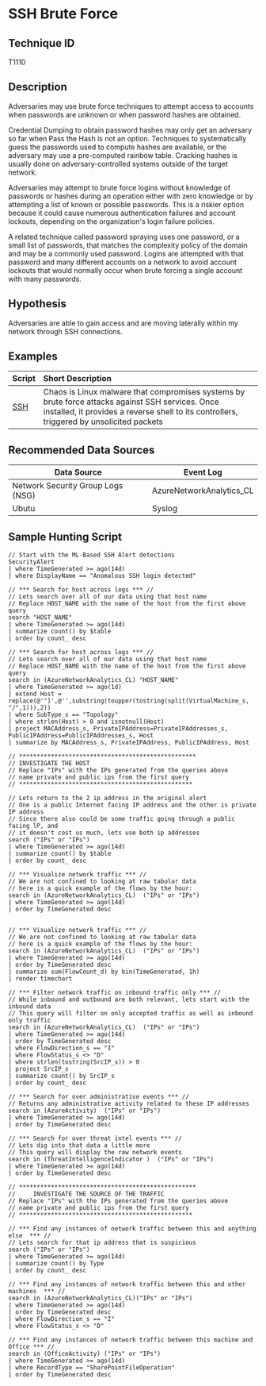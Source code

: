 # SSH Brute Force 
## Technique ID
T1110


## Description
Adversaries may use brute force techniques to attempt access to accounts when passwords are unknown or when password hashes are obtained.

Credential Dumping to obtain password hashes may only get an adversary so far when Pass the Hash is not an option. Techniques to systematically guess the passwords used to compute hashes are available, or the adversary may use a pre-computed rainbow table. Cracking hashes is usually done on adversary-controlled systems outside of the target network. 

Adversaries may attempt to brute force logins without knowledge of passwords or hashes during an operation either with zero knowledge or by attempting a list of known or possible passwords. This is a riskier option because it could cause numerous authentication failures and account lockouts, depending on the organization's login failure policies. 

A related technique called password spraying uses one password, or a small list of passwords, that matches the complexity policy of the domain and may be a commonly used password. Logins are attempted with that password and many different accounts on a network to avoid account lockouts that would normally occur when brute forcing a single account with many passwords.


## Hypothesis
Adversaries are able to gain access and are moving laterally within my network through SSH connections. 


## Examples

|Script  |Short Description | 
|:-------|:-----------------|
| [SSH](https://attack.mitre.org/software/S0220/)| Chaos is Linux malware that compromises systems by brute force attacks against SSH services. Once installed, it provides a reverse shell to its controllers, triggered by unsolicited packets |


## Recommended Data Sources

| Data Source | Event Log |
|---------|---------|
|Network Security Group Logs (NSG)| AzureNetworkAnalytics_CL|
|Ubutu|Syslog| 


## Sample Hunting Script
```
// Start with the ML-Based SSH Alert detections
SecurityAlert
| where TimeGenerated >= ago(14d)
| where DisplayName == "Anomalous SSH login detected"

// *** Search for host across logs *** //
// Lets search over all of our data using that host name
// Replace HOST_NAME with the name of the host from the first above query
search "HOST_NAME"
| where TimeGenerated >= ago(14d)
| summarize count() by $table
| order by count_ desc

// *** Search for host across logs *** //
// Lets search over all of our data using that host name
// Replace HOST_NAME with the name of the host from the first above query
search in (AzureNetworkAnalytics_CL) "HOST_NAME"
| where TimeGenerated >= ago(1d)
| extend Host = replace(@'"]',@'',substring(toupper(tostring(split(VirtualMachine_s, "/",1))),2))
| where SubType_s == "Topology"
| where strlen(Host) > 0 and isnotnull(Host)
| project MACAddress_s, PrivateIPAddress=PrivateIPAddresses_s, PublicIPAddress=PublicIPAddresses_s, Host
| summarize by MACAddress_s, PrivateIPAddress, PublicIPAddress, Host

// ************************************************** 
// INVESTIGATE THE HOST                                         
// Replace "IPs" with the IPs generated from the queries above                            
// name private and public ips from the first query                        
// ************************************************* 

// Lets return to the 2 ip address in the original alert
// One is a public Internet facing IP address and the other is private IP address
// Since there also could be some traffic going through a public facing lP, and 
// it doesn't cost us much, lets use both ip addresses
search ("IPs" or "IPs")
| where TimeGenerated >= ago(14d)
| summarize count() by $table
| order by count_ desc

// *** Visualize network traffic *** //
// We are not confined to looking at raw tabular data
// here is a quick example of the flows by the hour:
search in (AzureNetworkAnalytics_CL)  ("IPs" or "IPs")
| where TimeGenerated >= ago(14d)
| order by TimeGenerated desc


// *** Visualize network traffic *** //
// We are not confined to looking at raw tabular data
// here is a quick example of the flows by the hour:
search in (AzureNetworkAnalytics_CL)  ("IPs" or "IPs")
| where TimeGenerated >= ago(14d)
| order by TimeGenerated desc
| summarize sum(FlowCount_d) by bin(TimeGenerated, 1h)
| render timechart 

// *** Filter network traffic on inbound traffic only *** //
// While inbound and outbound are both relevant, lets start with the inbound data
// This query will filter on only accepted traffic as well as inbound only traffic
search in (AzureNetworkAnalytics_CL)  ("IPs" or "IPs")
| where TimeGenerated >= ago(14d)
| order by TimeGenerated desc
| where FlowDirection_s == "I" 
| where FlowStatus_s <> "D" 
| where strlen(tostring(SrcIP_s)) > 0
| project SrcIP_s 
| summarize count() by SrcIP_s
| order by count_ desc

// *** Search for over administrative events *** //
// Returns any administrative activity related to these IP addresses
search in (AzureActivity)  ("IPs" or "IPs")
| where TimeGenerated >= ago(14d)
| order by TimeGenerated desc 

// *** Search for over threat intel events *** //
// Lets dig into that data a little more
// This query will display the raw network events
search in (ThreatIntelligenceIndicator )  ("IPs" or "IPs")
| where TimeGenerated >= ago(14d)
| order by TimeGenerated desc

// ************************************************** 
//     INVESTIGATE THE SOURCE OF THE TRAFFIC                                       
// Replace "IPs" with the IPs generated from the queries above                          
// name private and public ips from the first query                        
// ************************************************* 

// *** Find any instances of network traffic between this and anything else  *** //
// Lets search for that ip address that is suspicious
search ("IPs" or "IPs")
| where TimeGenerated >= ago(14d)
| summarize count() by Type
| order by count_ desc

// *** Find any instances of network traffic between this and other machines  *** //
search in (AzureNetworkAnalytics_CL)("IPs" or "IPs")
| where TimeGenerated >= ago(14d)
| order by TimeGenerated desc
| where FlowDirection_s == "I" 
| where FlowStatus_s <> "D"

// *** Find any instances of network traffic between this machine and Office *** //
search in (OfficeActivity) ("IPs" or "IPs")
| where TimeGenerated >= ago(14d)
| where RecordType == "SharePointFileOperation"
| order by TimeGenerated desc
```

